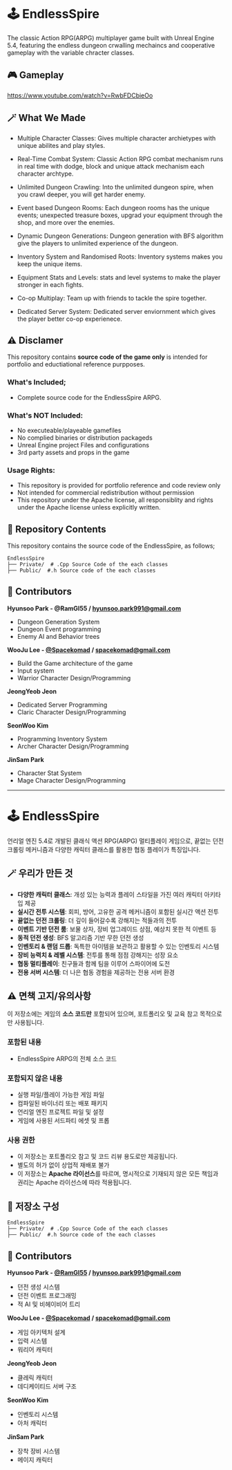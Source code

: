 # 🕹️ EndlessSpire
The classic Action RPG(ARPG) multiplayer game built with Unreal Engine 5.4, featuring the endless dungeon crwalling mechaincs and cooperative gameplay with the variable chracter classes. 

## 🎮 Gameplay 
https://www.youtube.com/watch?v=RwbFDCbieOo

## 🪄 What We Made
- Multiple Character Classes: Gives multiple character archietypes with unique abilites and play styles.
- Real-Time Combat System: Classic Action RPG combat mechanism runs in real time with dodge, block and unique attack mechanism each character archtype. 
  
- Unlimited Dungeon Crawling: Into the unlimited dungeon spire, when you crawl deeper, you will get harder enemy.
- Event based Dungeon Rooms: Each dungeon rooms has the unique events; unexpected treasure boxes, upgrad your equipment through the shop, and more over the enemies.
- Dynamic Dungeon Generations: Dungeon generation with BFS algorithm give the players to unlimited experience of the dungeon. 
  
- Inventory System and Randomised Roots: Inventory systems makes you keep the unique items. 
- Equipment Stats and Levels: stats and level systems to make the player stronger in each fights.

- Co-op Multiplay: Team up with friends to tackle the spire together.
- Dedicated Server System: Dedicated server enviornment which gives the player better co-op experienece. 


## ⚠️ Disclamer 
This repository contains **source code of the game only** is intended for portfolio and eductiational reference purpposes. 

### What's Included; 
- Complete source code for the EndlessSpire ARPG. 

### What's NOT Included: 
- No executeable/playeable gamefiles
- No complied binaries or distribution packageds
- Unreal Engine project Files and configurations
- 3rd party assets and props in the game

### Usage Rights:
- This repository is provided for portfolio reference and code review only
- Not intended for commercial redistribution without permission
- This repository under the Apache license, all responsiblity and rights under the Apache license unless explicitly written. 


## 📁 Repository Contents
This repository contains the source code of the EndlessSpire, as follows;

```
EndlessSpire
├── Private/  # .Cpp Source Code of the each classes  
├── Public/  #.h Source code of the each classes
```


## 🙆 Contributors 
**Hyunsoo Park - @RamGI55 / hyunsoo.park991@gmail.com**
- Dungeon Generation System
- Dungeon Event programming
- Enemy AI and Behavior trees

**WooJu Lee - [@Spacekomad](https://github.com/Spacekomad) / spacekomad@gmail.com** 
- Build the Game architecture of the game
- Input system
- Warrior Character Design/Programming

**JeongYeob Jeon**  
- Dedicated Server Programming
- Claric Character Design/Programming

**SeonWoo Kim**  
- Programming Inventory System 
- Archer Character Design/Programming

**JinSam Park**  
- Character Stat System
- Mage Character Design/Programming

---

# 🕹️ EndlessSpire
언리얼 엔진 5.4로 개발된 클래식 액션 RPG(ARPG) 멀티플레이 게임으로, 끝없는 던전 크롤링 메커니즘과 다양한 캐릭터 클래스를 활용한 협동 플레이가 특징입니다.  



## 🪄 우리가 만든 것
- **다양한 캐릭터 클래스**: 개성 있는 능력과 플레이 스타일을 가진 여러 캐릭터 아키타입 제공  
- **실시간 전투 시스템**: 회피, 방어, 고유한 공격 메커니즘이 포함된 실시간 액션 전투  
- **끝없는 던전 크롤링**: 더 깊이 들어갈수록 강해지는 적들과의 전투  
- **이벤트 기반 던전 룸**: 보물 상자, 장비 업그레이드 상점, 예상치 못한 적 이벤트 등  
- **동적 던전 생성**: BFS 알고리즘 기반 무한 던전 생성  
- **인벤토리 & 랜덤 드롭**: 독특한 아이템을 보관하고 활용할 수 있는 인벤토리 시스템  
- **장비 능력치 & 레벨 시스템**: 전투를 통해 점점 강해지는 성장 요소  
- **협동 멀티플레이**: 친구들과 함께 팀을 이루어 스파이어에 도전  
- **전용 서버 시스템**: 더 나은 협동 경험을 제공하는 전용 서버 환경  



## ⚠️ 면책 고지/유의사항
이 저장소에는 게임의 **소스 코드만** 포함되어 있으며, 포트폴리오 및 교육 참고 목적으로만 사용됩니다.  

### 포함된 내용
- EndlessSpire ARPG의 전체 소스 코드  

### 포함되지 않은 내용
- 실행 파일/플레이 가능한 게임 파일  
- 컴파일된 바이너리 또는 배포 패키지  
- 언리얼 엔진 프로젝트 파일 및 설정  
- 게임에 사용된 서드파티 에셋 및 프롭  

### 사용 권한
- 이 저장소는 포트폴리오 참고 및 코드 리뷰 용도로만 제공됩니다.  
- 별도의 허가 없이 상업적 재배포 불가  
- 이 저장소는 **Apache 라이선스**를 따르며, 명시적으로 기재되지 않은 모든 책임과 권리는 Apache 라이선스에 따라 적용됩니다.  


## 📁 저장소 구성
```
EndlessSpire
├── Private/  # .Cpp Source Code of the each classes  
├── Public/  #.h Source code of the each classes
```


## 🙆 Contributors
**Hyunsoo Park - [@RamGI55](https://github.com/RamGI55) / hyunsoo.park991@gmail.com**  
- 던전 생성 시스템  
- 던전 이벤트 프로그래밍  
- 적 AI 및 비헤이비어 트리  

**WooJu Lee - [@Spacekomad](https://github.com/Spacekomad) / spacekomad@gmail.com**  
- 게임 아키텍처 설계  
- 입력 시스템
- 워리어 캐릭터

**JeongYeob Jeon**  
- 클레릭 캐릭터
- 데디케이티드 서버 구조

**SeonWoo Kim**  
- 인벤토리 시스템
- 아처 캐릭터

**JinSam Park**  
- 장착 장비 시스템
- 메이지 캐릭터
